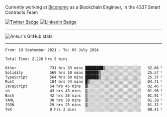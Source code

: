 Currently working at [Biconomy](https://biconomy.io/) as a Blockchain Engineer, in the 4337 Smart Contracts Team

 [![Twitter Badge](https://img.shields.io/badge/-@ankurdubey521-1ca0f1?style=flat-square&labelColor=1ca0f1&logo=twitter&logoColor=white&link=https://twitter.com/ankurdubey521)](https://twitter.com/ankurdubey521) [![Linkedin Badge](https://img.shields.io/badge/-ankurdubey521-blue?style=flat-square&logo=Linkedin&logoColor=white&link=https://www.linkedin.com/in/ankurdubey521/)](https://www.linkedin.com/in/ankurdubey521/)

<hr/>

![Ankur's GitHub stats](https://github-readme-stats.vercel.app/api?username=ankurdubey521&count_private=true&theme=radical)

<hr/>

<!--START_SECTION:waka-->

```txt
From: 19 September 2021 - To: 05 July 2024

Total Time: 2,226 hrs 5 mins

Other               731 hrs 33 mins ████████▒░░░░░░░░░░░░░░░░   32.86 %
Solidity            569 hrs 10 mins ██████▒░░░░░░░░░░░░░░░░░░   25.57 %
TypeScript          564 hrs 50 mins ██████▒░░░░░░░░░░░░░░░░░░   25.37 %
Rust                104 hrs 44 mins █▒░░░░░░░░░░░░░░░░░░░░░░░   04.71 %
JavaScript          54 hrs 45 mins  ▓░░░░░░░░░░░░░░░░░░░░░░░░   02.46 %
sh                  43 hrs 43 mins  ▒░░░░░░░░░░░░░░░░░░░░░░░░   01.96 %
Bash                42 hrs 26 mins  ▒░░░░░░░░░░░░░░░░░░░░░░░░   01.91 %
YAML                30 hrs 39 mins  ▒░░░░░░░░░░░░░░░░░░░░░░░░   01.38 %
JSON                29 hrs 25 mins  ▒░░░░░░░░░░░░░░░░░░░░░░░░   01.32 %
TeX                 9 hrs 3 mins    ░░░░░░░░░░░░░░░░░░░░░░░░░   00.41 %
```

<!--END_SECTION:waka-->
